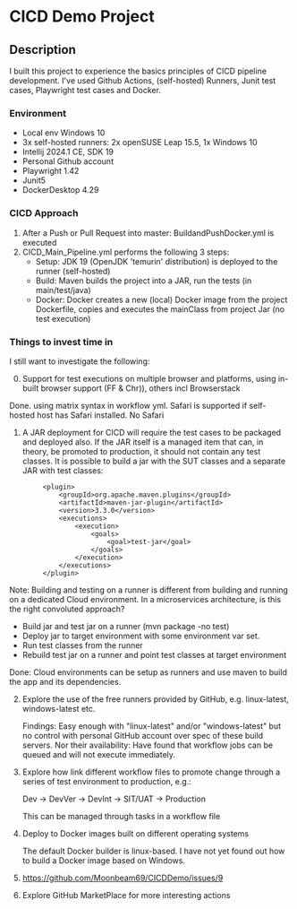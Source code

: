 # CICD Demo Project



## Description

I built this project to experience the basics principles of CICD pipeline development. I've used Github Actions, (self-hosted) Runners, Junit test cases, Playwright test cases and Docker.

### Environment
- Local env Windows 10
- 3x self-hosted runners: 2x openSUSE Leap 15.5, 1x Windows 10
- Intellij 2024.1 CE, SDK 19
- Personal Github account
- Playwright 1.42
- Junit5
- DockerDesktop 4.29
 
### CICD Approach

1. After a Push or Pull Request into master: BuildandPushDocker.yml is executed
2. CICD_Main_Pipeline.yml performs the following 3 steps:
   - Setup: JDK 19 (OpenJDK 'temurin' distribution) is deployed to the runner (self-hosted)
   - Build: Maven builds the project into a JAR, run the tests (in main/test/java) 
   - Docker: Docker creates a new (local) Docker image from the project Dockerfile, copies and executes the mainClass from project Jar (no test execution)
   
### Things to invest time in

I still want to investigate the following:

0. Support for test executions on multiple browser and platforms, using in-built browser support (FF & Chr)), others incl Browserstack

Done. using matrix syntax in workflow yml. Safari is supported if self-hosted host has Safari installed. No Safari  

1. A JAR deployment for CICD will require the test cases to be packaged and deployed also. If the JAR itself is a managed item that can, in theory, 
be promoted to production, it should not contain any test classes. It is possible to build a jar with the SUT classes and a separate JAR with test classes:

            <plugin>
                <groupId>org.apache.maven.plugins</groupId>
                <artifactId>maven-jar-plugin</artifactId>
                <version>3.3.0</version>
                <executions>
                    <execution>
                        <goals>
                            <goal>test-jar</goal>
                        </goals>
                    </execution>
                </executions>
            </plugin>

Note: Building and testing on a runner is different from building and running on a dedicated Cloud environment. In a microservices architecture, is this the right convoluted approach? 
- Build jar and test jar on a runner (mvn package -no test)  
- Deploy jar to target environment with some environment var set.
- Run test classes from the runner
- Rebuild test jar on a runner and point test classes at target environment

Done: Cloud environments can be setup as runners and use maven to build the app and its dependencies.

2. Explore the use of the free runners provided by GitHub, e.g. linux-latest, windows-latest etc.

   Findings: Easy enough with "linux-latest" and/or "windows-latest" but no control with personal GitHub account over spec of these build servers. Nor their availability:
   Have found that workflow jobs can be queued and will not execute immediately.

3. Explore how link different workflow files to promote change through a series of test environment to production, e.g.:

   Dev -> DevVer -> DevInt -> SIT/UAT -> Production

   This can be managed through tasks in a workflow file

4. Deploy to Docker images built on different operating systems

   The default Docker builder is linux-based. I have not yet found out how to build a Docker image based on Windows. 

5. https://github.com/Moonbeam69/CICDDemo/issues/9
6. Explore GitHub MarketPlace for more interesting actions
